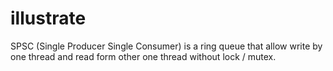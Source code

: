 # illustrate

SPSC (Single Producer Single Consumer) is a ring queue that allow write by one thread and read form other one thread without lock / mutex.